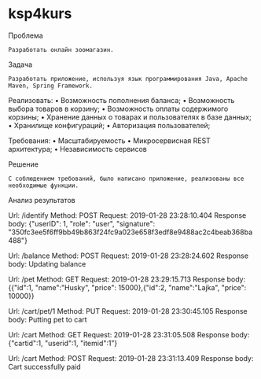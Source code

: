 # ksp4kurs
Проблема

	Разработать онлайн зоомагазин.

Задача

	Разработать приложение, используя язык программирования Java, Apache Maven, Spring Framework.

Реализовать:
•	Возможность пополнения баланса;
•	Возможность выбора товаров в корзину;
•	Возможность оплаты содержимого корзины;
•	Хранение данных о товарах и пользователях в базе данных;
•	Хранилище конфигураций;
•	Авторизация пользователей;

Требования:
•	Масштабируемость
•	Микросервисная REST архитектура;
•	Независимость сервисов

Решение

	С соблюдением требований, было написано приложение, реализованы все необходимые функции.

Анализ результатов

Url: /identify
Method: POST
Request: 2019-01-28 23:28:10.404
Response body: {"userID": 1, "role": "user", "signature": "350fc3ee5f6ff9bb49b863f24fc9a023e658f3edf8e9488ac2c4beab368ba488"}

Url: /balance
Method: POST
Request: 2019-01-28 23:28:24.602
Response body: Updating balance

Url: /pet
Method: GET
Request: 2019-01-28 23:29:15.713
Response body: {{"id":1, "name":"Husky", "price": 15000},{"id":2, "name":"Lajka", "price": 10000}}

Url: /cart/pet/1
Method: PUT
Request: 2019-01-28 23:30:45.105
Response body: Putting pet to cart

Url: /cart
Method: GET
Request: 2019-01-28 23:31:05.508
Response body: {"cartid":1, "userid":1, "itemid":1”}

Url: /cart
Method: POST
Request: 2019-01-28 23:31:13.409
Response body: Cart successfully paid

